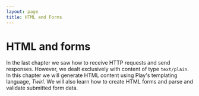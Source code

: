 ```yaml
---
layout: page
title: HTML and Forms
---
```


# HTML and forms

In the last chapter we saw how to receive HTTP requests and send responses. However, we dealt exclusively with content of type `text/plain`. In this chapter we will generate HTML content using Play's templating language, *Twirl*. We will also learn how to create HTML forms and parse and validate submitted form data.
